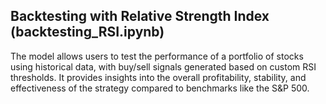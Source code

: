 ## Backtesting with Relative Strength Index (backtesting_RSI.ipynb)
The model allows users to test the performance of a portfolio of stocks using historical data, with buy/sell signals generated based on custom RSI thresholds. It provides insights into the overall profitability, stability, and effectiveness of the strategy compared to benchmarks like the S&P 500.
